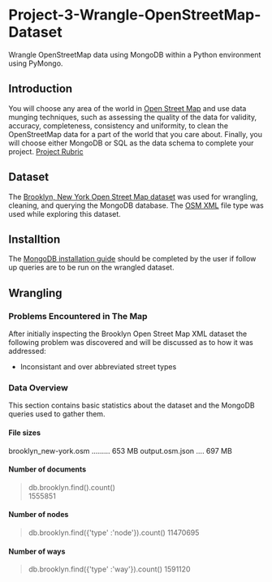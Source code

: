 # Project-3-Wrangle-OpenStreetMap-Dataset
Wrangle OpenStreetMap data using MongoDB within a Python environment using PyMongo.

## Introduction
You will choose any area of the world in [Open Street Map](https://www.openstreetmap.org) and use data munging techniques, such as assessing the quality of the data for validity, accuracy, completeness, consistency and uniformity, to clean the OpenStreetMap data for a part of the world that you care about. Finally, you will choose either MongoDB or SQL as the data schema to complete your project. [Project Rubric](https://review.udacity.com/#!/rubrics/25/view)

## Dataset
The [Brooklyn, New York Open Street Map dataset](https://mapzen.com/data/metro-extracts/metro/brooklyn_new-york/) was used for wrangling, cleaning, and querying the MongoDB database. The [OSM XML](https://s3.amazonaws.com/metro-extracts.mapzen.com/brooklyn_new-york.osm.bz2) file type was used while exploring this dataset.

## Installtion
The [MongoDB installation guide](https://docs.mongodb.com/v3.2/tutorial/install-mongodb-on-windows/) should be completed by the user if follow up queries are to be run on the wrangled dataset.

## Wrangling
### Problems Encountered in The Map
After initially inspecting the Brooklyn Open Street Map XML dataset the following problem was discovered and will be discussed as to how it was addressed:
- Inconsistant and over abbreviated street types

### Data Overview
This section contains basic statistics about the dataset and the MongoDB queries used to gather them.
                                                
#### File sizes
                                                
brooklyn_new-york.osm ......... 653 MB
output.osm.json .... 697 MB
                                                
#### Number of documents
                                                
> db.brooklyn.find().count()                                                
1555851
                                                
#### Number of nodes
                                                
> db.brooklyn.find({'type' :'node'}).count()
11470695
                                                
#### Number of ways
                                                
> db.brooklyn.find({'type' :'way'}).count()
1591120
                                                
